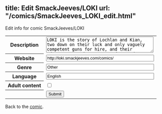 title: Edit SmackJeeves/LOKI
url: "/comics/SmackJeeves_LOKI_edit.html"
---
Edit info for comic SmackJeeves/LOKI

<form name="comic" action="http://gaepostmail.appspot.com/comic/" method="post">
<table class="comicinfo">
<tr>
<th>Description</th><td><textarea name="description" cols="40" rows="3">LOKI is the story of Lochlan and Kian, two down on their luck and only vaguely competent guns for hire, and their adventures. Updates on Tuesdays and Fridays!</textarea></td>
</tr>
<tr>
<th>Website</th><td><input type="text" name="url" value="http://loki.smackjeeves.com/comics/" size="40"/></td>
</tr>
<tr>
<th>Genre</th><td><input type="text" name="genre" value="Other" size="40"/></td>
</tr>
<tr>
<th>Language</th><td><input type="text" name="language" value="English" size="40"/></td>
</tr>
<tr>
<th>Adult content</th><td><input type="checkbox" name="adult" value="adult" /></td>
</tr>
<tr>
<th></th><td>
<input type="hidden" name="comic" value="SmackJeeves_LOKI" />
<input type="submit" name="submit" value="Submit" />
</td>
</tr>
</table>
</form>

Back to the [comic](SmackJeeves_LOKI.html).
